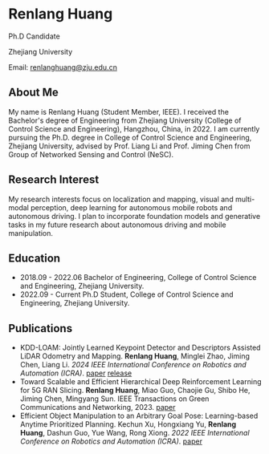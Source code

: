 # Renlang Huang
Ph.D Candidate

Zhejiang University

Email: renlanghuang@zju.edu.cn

## About Me
My name is Renlang Huang (Student Member, IEEE). I received the Bachelor's degree of Engineering from Zhejiang University (College of Control Science and Engineering), Hangzhou, China, in 2022. I am currently pursuing the Ph.D. degree in College of Control Science and Engineering, Zhejiang University, advised by Prof. Liang Li and Prof. Jiming Chen from Group of Networked Sensing and Control (NeSC).

## Research Interest
My research interests focus on localization and mapping, visual and multi-modal perception, deep learning for autonomous mobile robots and autonomous driving.
I plan to incorporate foundation models and generative tasks in my future research about autonomous driving and mobile manipulation.

## Education
- 2018.09 - 2022.06 Bachelor of Engineering, College of Control Science and Engineering, Zhejiang University.
- 2022.09 - Current Ph.D Student, College of Control Science and Engineering, Zhejiang University.

## Publications
- KDD-LOAM: Jointly Learned Keypoint Detector and Descriptors Assisted LiDAR Odometry and Mapping. **Renlang Huang**, Minglei Zhao, Jiming Chen, Liang Li. *2024 IEEE International Conference on Robotics and Automation (ICRA)*. [paper](https://arxiv.org/abs/2309.15394) [release](https://github.com/RenlangHuang/KDD-LOAM)
- Toward Scalable and Efficient Hierarchical Deep Reinforcement Learning for 5G RAN Slicing. **Renlang Huang**, Miao Guo, Chaojie Gu, Shibo He, Jiming Chen, Mingyang Sun. IEEE Transactions on Green Communications and Networking, 2023. [paper](10.1109/TGCN.2023.3295341)
- Efficient Object Manipulation to an Arbitrary Goal Pose: Learning-based Anytime Prioritized Planning. Kechun Xu, Hongxiang Yu, **Renlang Huang**, Dashun Guo, Yue Wang, Rong Xiong. *2022 IEEE International Conference on Robotics and Automation (ICRA)*. [paper](10.1109/ICRA46639.2022.9811547)
